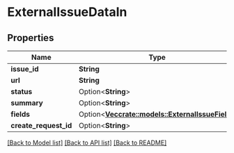 # ExternalIssueDataIn

## Properties

Name | Type | Description | Notes
------------ | ------------- | ------------- | -------------
**issue_id** | **String** |  | 
**url** | **String** |  | 
**status** | Option<**String**> |  | [optional]
**summary** | Option<**String**> |  | [optional]
**fields** | Option<[**Vec<crate::models::ExternalIssueField>**](ExternalIssueField.md)> |  | [optional]
**create_request_id** | Option<**String**> |  | [optional]

[[Back to Model list]](../README.md#documentation-for-models) [[Back to API list]](../README.md#documentation-for-api-endpoints) [[Back to README]](../README.md)


